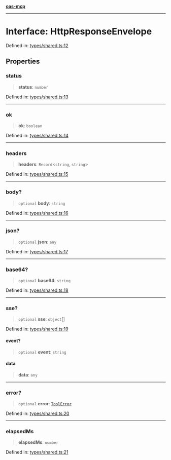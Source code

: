 [**oas-mcp**](../README.md)

***

# Interface: HttpResponseEnvelope

Defined in: [types/shared.ts:12](https://github.com/elwizard33/oas-mcp/blob/8e2319f50a7dff4ff946a1b290930f93208fe588/src/types/shared.ts#L12)

## Properties

### status

> **status**: `number`

Defined in: [types/shared.ts:13](https://github.com/elwizard33/oas-mcp/blob/8e2319f50a7dff4ff946a1b290930f93208fe588/src/types/shared.ts#L13)

***

### ok

> **ok**: `boolean`

Defined in: [types/shared.ts:14](https://github.com/elwizard33/oas-mcp/blob/8e2319f50a7dff4ff946a1b290930f93208fe588/src/types/shared.ts#L14)

***

### headers

> **headers**: `Record`\<`string`, `string`\>

Defined in: [types/shared.ts:15](https://github.com/elwizard33/oas-mcp/blob/8e2319f50a7dff4ff946a1b290930f93208fe588/src/types/shared.ts#L15)

***

### body?

> `optional` **body**: `string`

Defined in: [types/shared.ts:16](https://github.com/elwizard33/oas-mcp/blob/8e2319f50a7dff4ff946a1b290930f93208fe588/src/types/shared.ts#L16)

***

### json?

> `optional` **json**: `any`

Defined in: [types/shared.ts:17](https://github.com/elwizard33/oas-mcp/blob/8e2319f50a7dff4ff946a1b290930f93208fe588/src/types/shared.ts#L17)

***

### base64?

> `optional` **base64**: `string`

Defined in: [types/shared.ts:18](https://github.com/elwizard33/oas-mcp/blob/8e2319f50a7dff4ff946a1b290930f93208fe588/src/types/shared.ts#L18)

***

### sse?

> `optional` **sse**: `object`[]

Defined in: [types/shared.ts:19](https://github.com/elwizard33/oas-mcp/blob/8e2319f50a7dff4ff946a1b290930f93208fe588/src/types/shared.ts#L19)

#### event?

> `optional` **event**: `string`

#### data

> **data**: `any`

***

### error?

> `optional` **error**: [`ToolError`](ToolError.md)

Defined in: [types/shared.ts:20](https://github.com/elwizard33/oas-mcp/blob/8e2319f50a7dff4ff946a1b290930f93208fe588/src/types/shared.ts#L20)

***

### elapsedMs

> **elapsedMs**: `number`

Defined in: [types/shared.ts:21](https://github.com/elwizard33/oas-mcp/blob/8e2319f50a7dff4ff946a1b290930f93208fe588/src/types/shared.ts#L21)
